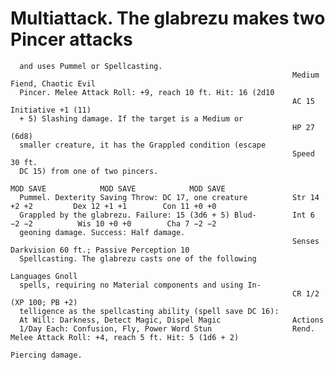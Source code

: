 # Multiattack. The glabrezu makes two Pincer attacks

      and uses Pummel or Spellcasting.
                                                                   Medium Fiend, Chaotic Evil
      Pincer. Melee Attack Roll: +9, reach 10 ft. Hit: 16 (2d10
                                                                   AC 15                           Initiative +1 (11)
      + 5) Slashing damage. If the target is a Medium or
                                                                   HP 27 (6d8)
      smaller creature, it has the Grappled condition (escape
                                                                   Speed 30 ft.
      DC 15) from one of two pincers.
                                                                             MOD SAVE            MOD SAVE            MOD SAVE
      Pummel. Dexterity Saving Throw: DC 17, one creature          Str 14 +2 +2         Dex 12 +1 +1        Con 11 +0 +0
      Grappled by the glabrezu. Failure: 15 (3d6 + 5) Blud-        Int 6 −2 −2          Wis 10 +0 +0        Cha 7 −2 −2
      geoning damage. Success: Half damage.
                                                                   Senses Darkvision 60 ft.; Passive Perception 10
      Spellcasting. The glabrezu casts one of the following
                                                                   Languages Gnoll
      spells, requiring no Material components and using In-
                                                                   CR 1/2 (XP 100; PB +2)
      telligence as the spellcasting ability (spell save DC 16):
      At Will: Darkness, Detect Magic, Dispel Magic                Actions
      1/Day Each: Confusion, Fly, Power Word Stun                  Rend. Melee Attack Roll: +4, reach 5 ft. Hit: 5 (1d6 + 2)
                                                                   Piercing damage.
